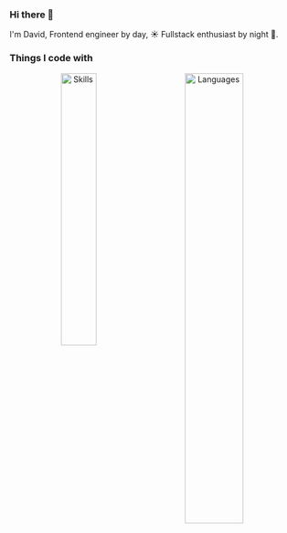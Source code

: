 ### Hi there 👋

I'm David, Frontend engineer by day, ☀️ Fullstack enthusiast by night 🌝.

### Things I code with
<p align="center">
  <img alt="Skills" src="https://skillicons.dev/icons?i=ts,react,vite,redux,graphql,apollo,nodejs,mongodb,express,figma,docker,aws&perline=4" width="35%">
&nbsp; &nbsp; &nbsp; &nbsp;
  <img align="top" alt="Languages" src="https://github-readme-stats.vercel.app/api/top-langs/?username=davidcoderistov&layout=compact" width="45%">
</p>


<!--
**davidcoderistov/davidcoderistov** is a ✨ _special_ ✨ repository because its `README.md` (this file) appears on your GitHub profile.

Here are some ideas to get you started:

- 🔭 I’m currently working on ...
- 🌱 I’m currently learning ...
- 👯 I’m looking to collaborate on ...
- 🤔 I’m looking for help with ...
- 💬 Ask me about ...
- 📫 How to reach me: ...
- 😄 Pronouns: ...
- ⚡ Fun fact: ...
-->
